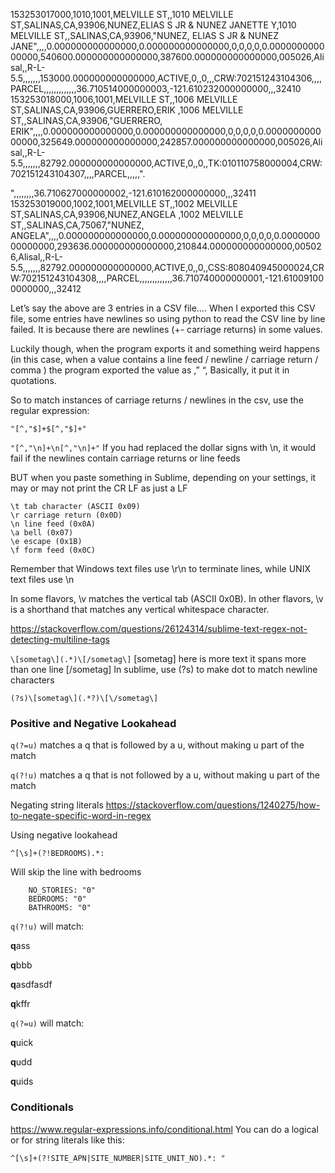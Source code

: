 153253017000,1010,1001,MELVILLE ST,,1010 MELVILLE ST,SALINAS,CA,93906,NUNEZ,ELIAS S JR & NUNEZ JANETTE Y,1010 MELVILLE ST,,SALINAS,CA,93906,"NUNEZ, ELIAS S JR & NUNEZ JANE",,,,0.000000000000000,0.000000000000000,0,0,0,0,0.000000000000000,540600.000000000000000,387600.000000000000000,005026,Alisal,,R-L-5.5,,,,,,,153000.000000000000000,ACTIVE,0,,0,,,CRW:702151243104306,,,,PARCEL,,,,,,,,,,,,,36.710514000000003,-121.610232000000000,,,32410
153253018000,1006,1001,MELVILLE ST,,1006 MELVILLE ST,SALINAS,CA,93906,GUERRERO,ERIK ,1006 MELVILLE ST,,SALINAS,CA,93906,"GUERRERO, ERIK",,,,0.000000000000000,0.000000000000000,0,0,0,0,0.000000000000000,325649.000000000000000,242857.000000000000000,005026,Alisal,,R-L-5.5,,,,,,,82792.000000000000000,ACTIVE,0,,0,,TK:010110758000004,CRW:702151243104307,,,,PARCEL,,,,,".

",,,,,,,,36.710627000000002,-121.610162000000000,,,32411
153253019000,1002,1001,MELVILLE ST,,1002 MELVILLE ST,SALINAS,CA,93906,NUNEZ,ANGELA ,1002 MELVILLE ST,,SALINAS,CA,75067,"NUNEZ, ANGELA",,,,0.000000000000000,0.000000000000000,0,0,0,0,0.000000000000000,293636.000000000000000,210844.000000000000000,005026,Alisal,,R-L-5.5,,,,,,,82792.000000000000000,ACTIVE,0,,0,,CSS:808040945000024,CRW:702151243104308,,,,PARCEL,,,,,,,,,,,,,36.710740000000001,-121.610091000000000,,,32412


Let’s say the above are 3 entries in a CSV file…. When I exported this CSV file, some entries have newlines so using python to read the CSV line by line failed. It is because there are newlines (+- carriage returns) in some values.

Luckily though, when the program exports it and something weird happens (in this case, when a value contains a line feed / newline / carriage return / comma ) the program exported the value as ,” “, Basically, it put it in quotations.

So to match instances of carriage returns / newlines in the csv, use the regular expression:

`"[^,"$]+$[^,"$]+"`

`"[^,"\n]+\n[^,"\n]+"` If you had replaced the dollar signs with \n, it would fail if the newlines contain carriage returns or line feeds

BUT when you paste something in Sublime, depending on your settings, it may or may not print the CR LF as just a LF

```
\t tab character (ASCII 0x09)
\r carriage return (0x0D)
\n line feed (0x0A)
\a bell (0x07)
\e escape (0x1B)
\f form feed (0x0C)
```

Remember that Windows text files use \r\n to terminate lines, while UNIX text files use \n

In some flavors, \v matches the vertical tab (ASCII 0x0B). In other flavors, \v is a shorthand that matches any vertical whitespace character. 

https://stackoverflow.com/questions/26124314/sublime-text-regex-not-detecting-multiline-tags

`\[sometag\](.*)\[/sometag\]`
[sometag] here is more text
it spans more than one line [/sometag]
In sublime, use (?s) to make dot to match newline characters

`(?s)\[sometag\](.*?)\[\/sometag\]`

### Positive and Negative Lookahead

`q(?=u)` matches a q that is followed by a u, without making u part of the match

`q(?!u)` matches a q that is not followed by a u, without making u part of the match

Negating string literals https://stackoverflow.com/questions/1240275/how-to-negate-specific-word-in-regex

Using negative lookahead

`^[\s]+(?!BEDROOMS).*:`

Will skip the line with bedrooms

```
    NO_STORIES: "0"
    BEDROOMS: "0"
    BATHROOMS: "0"
```


`q(?!u)` will match:

**q**ass

**q**bbb

**q**asdfasdf

**q**kffr

`q(?=u)` will match:

**q**uick

**q**udd

**q**uids


### Conditionals

https://www.regular-expressions.info/conditional.html
You can do a logical or for string literals like this:

`^[\s]+(?!SITE_APN|SITE_NUMBER|SITE_UNIT_NO).*: "`
